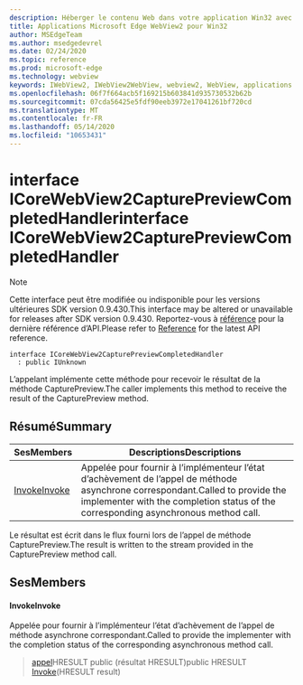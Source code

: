 ```yaml
---
description: Héberger le contenu Web dans votre application Win32 avec le contrôle Microsoft Edge WebView2
title: Applications Microsoft Edge WebView2 pour Win32
author: MSEdgeTeam
ms.author: msedgedevrel
ms.date: 02/24/2020
ms.topic: reference
ms.prod: microsoft-edge
ms.technology: webview
keywords: IWebView2, IWebView2WebView, webview2, WebView, applications Win32, Win32, Edge, ICoreWebView2, ICoreWebView2Host, contrôle de navigateur, html Edge
ms.openlocfilehash: 06f7f664acb5f169215b603841d935730532b62b
ms.sourcegitcommit: 07cda56425e5fdf90eeb3972e17041261bf720cd
ms.translationtype: MT
ms.contentlocale: fr-FR
ms.lasthandoff: 05/14/2020
ms.locfileid: "10653431"
---
```

# <span data-ttu-id="02c03-104">interface ICoreWebView2CapturePreviewCompletedHandler</span><span class="sxs-lookup"><span data-stu-id="02c03-104">interface ICoreWebView2CapturePreviewCompletedHandler</span></span> 

> [!NOTE]
> <span data-ttu-id="02c03-105">Cette interface peut être modifiée ou indisponible pour les versions ultérieures SDK version 0.9.430.</span><span class="sxs-lookup"><span data-stu-id="02c03-105">This interface may be altered or unavailable for releases after SDK version 0.9.430.</span></span> <span data-ttu-id="02c03-106">Reportez-vous à [référence](../../../webview2-api-reference.md) pour la dernière référence d’API.</span><span class="sxs-lookup"><span data-stu-id="02c03-106">Please refer to [Reference](../../../webview2-api-reference.md) for the latest API reference.</span></span>

```
interface ICoreWebView2CapturePreviewCompletedHandler
  : public IUnknown
```

<span data-ttu-id="02c03-107">L’appelant implémente cette méthode pour recevoir le résultat de la méthode CapturePreview.</span><span class="sxs-lookup"><span data-stu-id="02c03-107">The caller implements this method to receive the result of the CapturePreview method.</span></span>

## <span data-ttu-id="02c03-108">Résumé</span><span class="sxs-lookup"><span data-stu-id="02c03-108">Summary</span></span>

 <span data-ttu-id="02c03-109">Ses</span><span class="sxs-lookup"><span data-stu-id="02c03-109">Members</span></span>                        | <span data-ttu-id="02c03-110">Descriptions</span><span class="sxs-lookup"><span data-stu-id="02c03-110">Descriptions</span></span>
--------------------------------|---------------------------------------------
[<span data-ttu-id="02c03-111">Invoke</span><span class="sxs-lookup"><span data-stu-id="02c03-111">Invoke</span></span>](#invoke) | <span data-ttu-id="02c03-112">Appelée pour fournir à l’implémenteur l’état d’achèvement de l’appel de méthode asynchrone correspondant.</span><span class="sxs-lookup"><span data-stu-id="02c03-112">Called to provide the implementer with the completion status of the corresponding asynchronous method call.</span></span>

<span data-ttu-id="02c03-113">Le résultat est écrit dans le flux fourni lors de l’appel de méthode CapturePreview.</span><span class="sxs-lookup"><span data-stu-id="02c03-113">The result is written to the stream provided in the CapturePreview method call.</span></span>

## <span data-ttu-id="02c03-114">Ses</span><span class="sxs-lookup"><span data-stu-id="02c03-114">Members</span></span>

#### <span data-ttu-id="02c03-115">Invoke</span><span class="sxs-lookup"><span data-stu-id="02c03-115">Invoke</span></span> 

<span data-ttu-id="02c03-116">Appelée pour fournir à l’implémenteur l’état d’achèvement de l’appel de méthode asynchrone correspondant.</span><span class="sxs-lookup"><span data-stu-id="02c03-116">Called to provide the implementer with the completion status of the corresponding asynchronous method call.</span></span>

> <span data-ttu-id="02c03-117">[appel](#invoke)HRESULT public (résultat HRESULT)</span><span class="sxs-lookup"><span data-stu-id="02c03-117">public HRESULT [Invoke](#invoke)(HRESULT result)</span></span>

